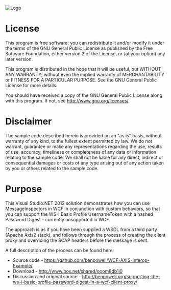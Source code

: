 ![Logo](https://repository-images.githubusercontent.com/26542398/a7ea4a00-3303-11eb-9d28-1cda9680fdd1)

License
=================================
This program is free software: you can redistribute it and/or modify
it under the terms of the GNU General Public License as published by
the Free Software Foundation, either version 3 of the License, or
(at your option) any later version.

This program is distributed in the hope that it will be useful,
but WITHOUT ANY WARRANTY; without even the implied warranty of
MERCHANTABILITY or FITNESS FOR A PARTICULAR PURPOSE.  See the
GNU General Public License for more details.

You should have received a copy of the GNU General Public License
along with this program.  If not, see <http://www.gnu.org/licenses/>.


Disclaimer
=================================
The sample code described herein is provided on an "as is" basis, 
without warranty of any kind, to the fullest extent permitted by law. We do not warrant, 
guarantee or make any representations regarding the use, results of use, accuracy, timeliness 
or completeness of any data or information relating to the sample code. We shall not be liable 
for any direct, indirect or consequential damages or costs of any type arising out of any action 
taken by you or others related to the sample code.

Purpose
=================================
This Visual Studio.NET 2012 solution demonstrates how you can use MessageInspectors in WCF in
conjunction with custom behaviors, so that you can support the WS-I Basic Profile UsernameToken
with a hashed Password Digest - currently unsupported in WCF.

The approach is as if you have been supplied a WSDL from a third party (Apache Axis2 stack), and
follows through the process of creating the client proxy and overriding the SOAP headers before
the message is sent.

A full description of the process can be found here:
 - Source code - https://github.com/benpowell/WCF-AXIS-Interop-Example/
 - Download - http://www.box.net/shared/ooom8db1i0
 - Discussion and original source - http://benpowell.org/supporting-the-ws-i-basic-profile-password-digest-in-a-wcf-client-proxy/

